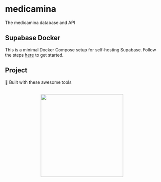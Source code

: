 # medicamina

The medicamina database and API

##  Supabase Docker

This is a minimal Docker Compose setup for self-hosting Supabase. Follow the steps [here](https://supabase.com/docs/guides/hosting/docker) to get started.

## Project 

🔨 Built with these awesome tools

<br />

<div align="center">
  <a href="https://supabase.com"><img src="https://raw.githubusercontent.com/medicamina/medicamina/main/assets/github/supabase.png" width="270" /></a>
</div>
